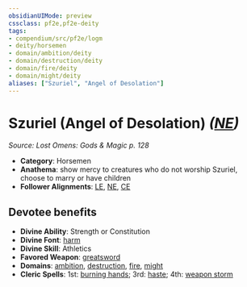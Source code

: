 ```yaml
---
obsidianUIMode: preview
cssclass: pf2e,pf2e-deity
tags:
- compendium/src/pf2e/logm
- deity/horsemen
- domain/ambition/deity
- domain/destruction/deity
- domain/fire/deity
- domain/might/deity
aliases: ["Szuriel", "Angel of Desolation"]
---
```

# Szuriel (Angel of Desolation) *([NE](../../../rules/traits/neutral-evil-b1.md))*  
*Source: Lost Omens: Gods & Magic p. 128*  

- **Category**: Horsemen
- **Anathema**: show mercy to creatures who do not worship Szuriel, choose to marry or have children
- **Follower Alignments**: [LE](../../../rules/traits/lawful-evil-b1.md), [NE](../../../rules/traits/neutral-evil-b1.md), [CE](../../../rules/traits/chaotic-evil-b1.md)

## Devotee benefits

- **Divine Ability**: Strength or Constitution
- **Divine Font**: [harm](../../spells/harm.md)
- **Divine Skill**: Athletics
- **Favored Weapon**: [greatsword](../../equipment/items/greatsword.md)
- **Domains**: [ambition](../domains.md#Ambition), [destruction](../domains.md#Destruction), [fire](../domains.md#Fire), [might](../domains.md#Might)
- **Cleric Spells**: 1st: [burning hands](../../spells/burning-hands.md); 3rd: [haste](../../spells/haste.md); 4th: [weapon storm](../../spells/weapon-storm.md)